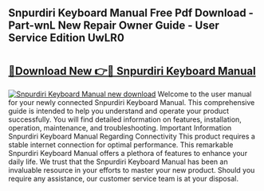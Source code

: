 ## Snpurdiri Keyboard Manual Free Pdf Download - Part-wnL New Repair Owner Guide - User Service Edition UwLR0

# <h2><a href="http://bc16763.oget.top/?id=Snpurdiri+Keyboard+Manual">🔗Download New 👉🔴 Snpurdiri Keyboard Manual</a></h2>

[![Snpurdiri Keyboard Manual new download](https://i.imgur.com/5g1atiW.png)](http://bc16763.oget.top/?id=Snpurdiri+Keyboard+Manual)
Welcome to the user manual for your newly connected Snpurdiri Keyboard Manual. This comprehensive guide is intended to help you understand and operate your product successfully. You will find detailed information on features, installation, operation, maintenance, and troubleshooting. Important Information Snpurdiri Keyboard Manual Regarding Connectivity This product requires a stable internet connection for optimal performance. This remarkable Snpurdiri Keyboard Manual offers a plethora of features to enhance your daily life. We trust that the Snpurdiri Keyboard Manual has been an invaluable resource in your efforts to master your new product. Should you require any assistance, our customer service team is at your disposal.

